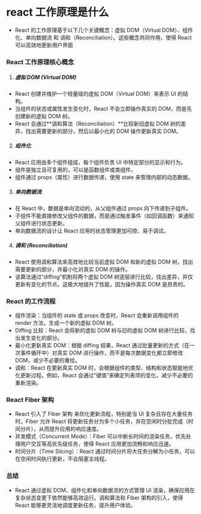 # react 工作原理是什么

- React 的工作原理基于以下几个关键概念：虚拟 DOM（Virtual DOM）、组件化、单向数据流 和 调和（Reconciliation）。这些概念共同作用，使得 React 可以高效地更新用户界面

### React 工作原理核心概念

1. ##### 虚拟 DOM (Virtual DOM)

- React 创建并维护一个轻量级的虚拟 DOM（Virtual DOM）来表示 UI 的结构。
- 当组件的状态或属性发生变化时，React 不会立即操作真实的 DOM，而是先创建新的虚拟 DOM 树。
- React 会通过**调和算法（Reconciliation）**比较新旧虚拟 DOM 树的差异，找出需要更新的部分，然后以最小化的 DOM 操作更新真实 DOM。

2. ##### 组件化

- React 应用由多个组件组成，每个组件负责 UI 中特定部分的显示和行为。
- 组件是独立且可复用的，可以是函数组件或类组件。
- 组件通过 props（属性）进行数据传递，使用 state 来管理内部的动态数据。

3. ##### 单向数据流

- 在 React 中，数据是单向流动的，从父组件通过 props 向下传递到子组件。
- 子组件不能直接修改父组件的数据，而是通过触发事件（如回调函数）来通知父组件进行状态更新。
- 单向数据流的设计让 React 应用的状态管理更加可控、易于调试。

4. ##### 调和 (Reconciliation)

- React 使用调和算法来高效地比较当前虚拟 DOM 和新的虚拟 DOM 树，找出需要更新的部分，并最小化对真实 DOM 的操作。
- 该算法通过“diffing”机制将两个虚拟 DOM 树逐层进行比较，找出差异，并仅更新有变化的节点。这极大地提升了性能，因为操作真实 DOM 是昂贵的。

### React 的工作流程

- 组件渲染：当组件的 state 或 props 改变时，React 会重新调用组件的 render 方法，生成一个新的虚拟 DOM 树。
- Diffing 比较：React 会将新的虚拟 DOM 树与旧的虚拟 DOM 树进行比较，找出发生变化的部分。
- 最小化更新真实 DOM：根据 diffing 结果，React 通过批量更新的方式（在一次事件循环中）对真实 DOM 进行操作，而不是每次数据变化都立即修改 DOM，减少不必要的重绘。
- 调和：React 在更新真实 DOM 时，会根据组件的类型、结构和状态智能地优化更新过程。例如，React 会通过“键值”来确定列表项的变化，减少不必要的重新渲染。

### React Fiber 架构

- React 引入了 Fiber 架构 来优化更新流程，特别是当 UI 复杂且存在大量任务时。Fiber 允许 React 将更新任务分为多个小任务，并在空闲时分批完成（时间分片），从而提升应用的响应速度。
- 并发模式（Concurrent Mode）：Fiber 可以中断长时间的渲染任务，优先处理用户交互等高优先级任务，使得 React 应用更加流畅和响应迅速。
- 时间分片（Time Slicing）：React 通过时间分片将大任务分解为小任务，可以在空闲时间执行更新，不会阻塞主线程。

### 总结
- React 通过虚拟 DOM、组件化和单向数据流的方式管理 UI 渲染，确保应用在复杂状态变更下依然能够高效运行。调和算法和 Fiber 架构的引入，使得 React 能够更灵活地调度更新任务，提升用户体验。
